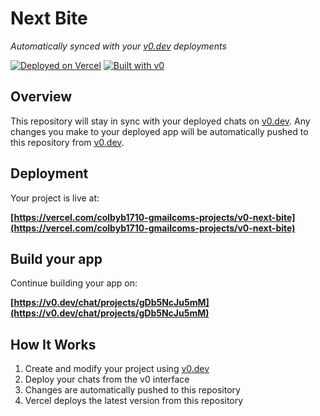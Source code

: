 # Next Bite

*Automatically synced with your [v0.dev](https://v0.dev) deployments*

[![Deployed on Vercel](https://img.shields.io/badge/Deployed%20on-Vercel-black?style=for-the-badge&logo=vercel)](https://vercel.com/colbyb1710-gmailcoms-projects/v0-next-bite)
[![Built with v0](https://img.shields.io/badge/Built%20with-v0.dev-black?style=for-the-badge)](https://v0.dev/chat/projects/gDb5NcJu5mM)

## Overview

This repository will stay in sync with your deployed chats on [v0.dev](https://v0.dev).
Any changes you make to your deployed app will be automatically pushed to this repository from [v0.dev](https://v0.dev).

## Deployment

Your project is live at:

**[https://vercel.com/colbyb1710-gmailcoms-projects/v0-next-bite](https://vercel.com/colbyb1710-gmailcoms-projects/v0-next-bite)**

## Build your app

Continue building your app on:

**[https://v0.dev/chat/projects/gDb5NcJu5mM](https://v0.dev/chat/projects/gDb5NcJu5mM)**

## How It Works

1. Create and modify your project using [v0.dev](https://v0.dev)
2. Deploy your chats from the v0 interface
3. Changes are automatically pushed to this repository
4. Vercel deploys the latest version from this repository